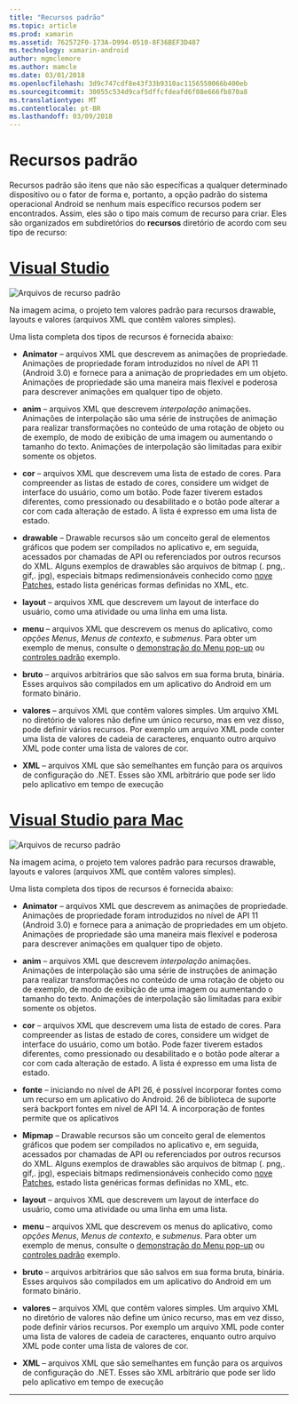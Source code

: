 ```yaml
---
title: "Recursos padrão"
ms.topic: article
ms.prod: xamarin
ms.assetid: 762572F0-173A-D994-0510-8F36BEF3D487
ms.technology: xamarin-android
author: mgmclemore
ms.author: mamcle
ms.date: 03/01/2018
ms.openlocfilehash: 3d9c747cdf8e43f33b9310ac1156550066b400eb
ms.sourcegitcommit: 30055c534d9caf5dffcfdeafd6f08e666fb870a8
ms.translationtype: MT
ms.contentlocale: pt-BR
ms.lasthandoff: 03/09/2018
---
```

# <a name="default-resources"></a>Recursos padrão

Recursos padrão são itens que não são específicas a qualquer determinado dispositivo ou o fator de forma e, portanto, a opção padrão do sistema operacional Android se nenhum mais específico recursos podem ser encontrados. Assim, eles são o tipo mais comum de recurso para criar. Eles são organizados em subdiretórios do **recursos** diretório de acordo com seu tipo de recurso:

# <a name="visual-studiotabvswin"></a>[Visual Studio](#tab/vswin)

![Arquivos de recurso padrão](default-resources-images/01-resource-files-vs.png)

Na imagem acima, o projeto tem valores padrão para recursos drawable, layouts e valores (arquivos XML que contêm valores simples).

Uma lista completa dos tipos de recursos é fornecida abaixo:

-  **Animator** &ndash; arquivos XML que descrevem as animações de propriedade.
   Animações de propriedade foram introduzidos no nível de API 11 (Android 3.0) e fornece para a animação de propriedades em um objeto. Animações de propriedade são uma maneira mais flexível e poderosa para descrever animações em qualquer tipo de objeto.

-  **anim** &ndash; arquivos XML que descrevem *interpolação* animações. Animações de interpolação são uma série de instruções de animação para realizar transformações no conteúdo de uma rotação de objeto ou de exemplo, de modo de exibição de uma imagem ou aumentando o tamanho do texto. Animações de interpolação são limitadas para exibir somente os objetos.

-  **cor** &ndash; arquivos XML que descrevem uma lista de estado de cores. Para compreender as listas de estado de cores, considere um widget de interface do usuário, como um botão.
   Pode fazer tiverem estados diferentes, como pressionado ou desabilitado e o botão pode alterar a cor com cada alteração de estado. A lista é expresso em uma lista de estado.

-  **drawable** &ndash; Drawable recursos são um conceito geral de elementos gráficos que podem ser compilados no aplicativo e, em seguida, acessados por chamadas de API ou referenciados por outros recursos do XML.
   Alguns exemplos de drawables são arquivos de bitmap (. png,. gif,. jpg), especiais bitmaps redimensionáveis conhecido como [nove Patches](https://developer.android.com/guide/topics/graphics/2d-graphics.html#nine-patch), estado lista genéricas formas definidas no XML, etc.
 
-  **layout** &ndash; arquivos XML que descrevem um layout de interface do usuário, como uma atividade ou uma linha em uma lista.

-  **menu** &ndash; arquivos XML que descrevem os menus do aplicativo, como *opções Menus*, *Menus de contexto*, e *submenus*. Para obter um exemplo de menus, consulte o [demonstração do Menu pop-up](https://developer.xamarin.com/samples/monodroid/PopupMenuDemo/) ou [controles padrão](https://developer.xamarin.com/samples/mobile/StandardControls/) exemplo.

-  **bruto** &ndash; arquivos arbitrários que são salvos em sua forma bruta, binária. Esses arquivos são compilados em um aplicativo do Android em um formato binário.

-  **valores** &ndash; arquivos XML que contêm valores simples. Um arquivo XML no diretório de valores não define um único recurso, mas em vez disso, pode definir vários recursos. Por exemplo um arquivo XML pode conter uma lista de valores de cadeia de caracteres, enquanto outro arquivo XML pode conter uma lista de valores de cor.

-  **XML** &ndash; arquivos XML que são semelhantes em função para os arquivos de configuração do .NET. Esses são XML arbitrário que pode ser lido pelo aplicativo em tempo de execução


# <a name="visual-studio-for-mactabvsmac"></a>[Visual Studio para Mac](#tab/vsmac)

![Arquivos de recurso padrão](default-resources-images/01-resource-files-xs.png)

Na imagem acima, o projeto tem valores padrão para recursos drawable, layouts e valores (arquivos XML que contêm valores simples).

Uma lista completa dos tipos de recursos é fornecida abaixo:

-  **Animator** &ndash; arquivos XML que descrevem as animações de propriedade.
   Animações de propriedade foram introduzidos no nível de API 11 (Android 3.0) e fornece para a animação de propriedades em um objeto. Animações de propriedade são uma maneira mais flexível e poderosa para descrever animações em qualquer tipo de objeto.

-  **anim** &ndash; arquivos XML que descrevem *interpolação* animações. Animações de interpolação são uma série de instruções de animação para realizar transformações no conteúdo de uma rotação de objeto ou de exemplo, de modo de exibição de uma imagem ou aumentando o tamanho do texto. Animações de interpolação são limitadas para exibir somente os objetos.

-  **cor** &ndash; arquivos XML que descrevem uma lista de estado de cores. Para compreender as listas de estado de cores, considere um widget de interface do usuário, como um botão.
   Pode fazer tiverem estados diferentes, como pressionado ou desabilitado e o botão pode alterar a cor com cada alteração de estado. A lista é expresso em uma lista de estado.

-  **fonte** &ndash; iniciando no nível de API 26, é possível incorporar fontes como um recurso em um aplicativo do Android. 26 de biblioteca de suporte será backport fontes em nível de API 14. A incorporação de fontes permite que os aplicativos

-  **Mipmap** &ndash; Drawable recursos são um conceito geral de elementos gráficos que podem ser compilados no aplicativo e, em seguida, acessados por chamadas de API ou referenciados por outros recursos do XML.
   Alguns exemplos de drawables são arquivos de bitmap (. png,. gif,. jpg), especiais bitmaps redimensionáveis conhecido como [nove Patches](https://developer.android.com/guide/topics/graphics/2d-graphics.html#nine-patch), estado lista genéricas formas definidas no XML, etc.

-  **layout** &ndash; arquivos XML que descrevem um layout de interface do usuário, como uma atividade ou uma linha em uma lista.

-  **menu** &ndash; arquivos XML que descrevem os menus do aplicativo, como *opções Menus*, *Menus de contexto*, e *submenus*. Para obter um exemplo de menus, consulte o [demonstração do Menu pop-up](https://developer.xamarin.com/samples/monodroid/PopupMenuDemo/) ou [controles padrão](https://developer.xamarin.com/samples/mobile/StandardControls/) exemplo.

-  **bruto** &ndash; arquivos arbitrários que são salvos em sua forma bruta, binária. Esses arquivos são compilados em um aplicativo do Android em um formato binário.

-  **valores** &ndash; arquivos XML que contêm valores simples. Um arquivo XML no diretório de valores não define um único recurso, mas em vez disso, pode definir vários recursos. Por exemplo um arquivo XML pode conter uma lista de valores de cadeia de caracteres, enquanto outro arquivo XML pode conter uma lista de valores de cor.

-  **XML** &ndash; arquivos XML que são semelhantes em função para os arquivos de configuração do .NET. Esses são XML arbitrário que pode ser lido pelo aplicativo em tempo de execução

-----
